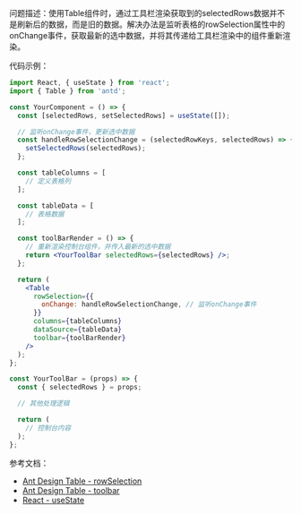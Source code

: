 问题描述：使用Table组件时，通过工具栏渲染获取到的selectedRows数据并不是刷新后的数据，而是旧的数据。解决办法是监听表格的rowSelection属性中的onChange事件，获取最新的选中数据，并将其传递给工具栏渲染中的组件重新渲染。

代码示例：

```jsx
import React, { useState } from 'react';
import { Table } from 'antd';

const YourComponent = () => {
  const [selectedRows, setSelectedRows] = useState([]);

  // 监听onChange事件，更新选中数据
  const handleRowSelectionChange = (selectedRowKeys, selectedRows) => {
    setSelectedRows(selectedRows);
  };

  const tableColumns = [
    // 定义表格列
  ];

  const tableData = [
    // 表格数据
  ];

  const toolBarRender = () => {
    // 重新渲染控制台组件，并传入最新的选中数据
    return <YourToolBar selectedRows={selectedRows} />;
  };

  return (
    <Table
      rowSelection={{
        onChange: handleRowSelectionChange, // 监听onChange事件
      }}
      columns={tableColumns}
      dataSource={tableData}
      toolbar={toolBarRender}
    />
  );
};

const YourToolBar = (props) => {
  const { selectedRows } = props;

  // 其他处理逻辑

  return (
    // 控制台内容
  );
};
```

参考文档：

- [Ant Design Table - rowSelection](https://ant.design/components/table-cn/#components-table-demo-row-selection-custom)
- [Ant Design Table - toolbar](https://ant.design/components/table-cn/#components-table-demo-customized-columns)
- [React - useState](https://zh-hans.reactjs.org/docs/hooks-state.html)
